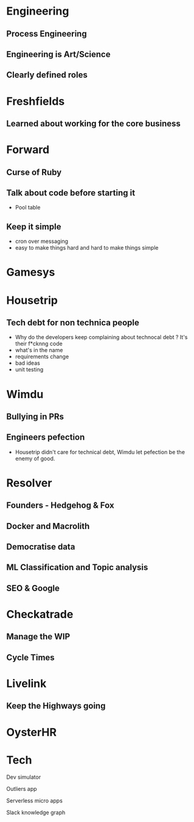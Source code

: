 # Engineering

## Process Engineering

## Engineering is Art/Science

## Clearly defined roles

# Freshfields

## Learned about working for the core business

# Forward

## Curse of Ruby

## Talk about code before starting it

* Pool table

## Keep it simple

* cron over messaging
* easy to make things hard and hard to make things simple

# Gamesys

# Housetrip

## Tech debt for non technica people

* Why do the developers keep complaining about technocal debt ? It's their f*cknng code
* what's in the name
* requirements change
* bad ideas
* unit testing

# Wimdu

## Bullying in PRs

## Engineers pefection

* Housetrip didn't care for technical debt, Wimdu let pefection be the enemy of good.



# Resolver

## Founders - Hedgehog & Fox

## Docker and Macrolith

## Democratise data

## ML Classification and Topic analysis

## SEO & Google



# Checkatrade

## Manage the WIP

## Cycle Times

# Livelink

## Keep the Highways going

## 

# OysterHR



# Tech

Dev simulator

Outliers app

Serverless micro apps

Slack knowledge graph